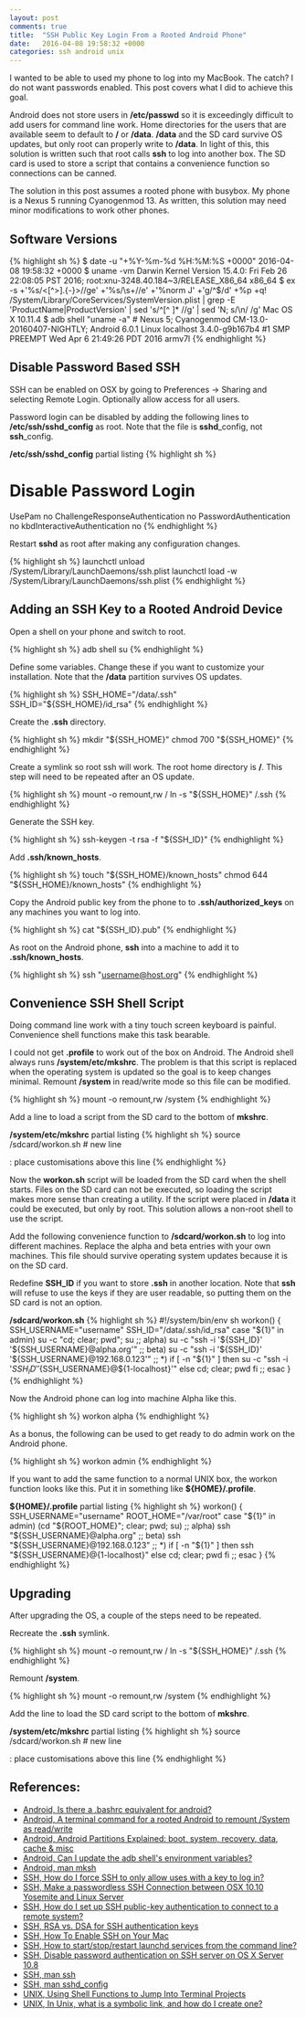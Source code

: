 ```yaml
---
layout: post
comments: true
title:  "SSH Public Key Login From a Rooted Android Phone"
date:   2016-04-08 19:58:32 +0000
categories: ssh android unix
---
```

I wanted to be able to used my phone to log into my MacBook.
The catch?  I do not want passwords enabled.
This post covers what I did to achieve this goal.

Android does not store users in **/etc/passwd** so it is
exceedingly difficult to add users for command line work.
Home directories for the users that are available seem to default to **/** or **/data**.
**/data** and the SD card survive OS updates, but only root can properly write to **/data**.
In light of this, this solution is written such that root calls **ssh** to log into another box.
The SD card is used to store a script that contains a convenience function so connections can be canned.

The solution in this post assumes a rooted phone with busybox.
My phone is a Nexus 5 running Cyanogenmod 13.
As written, this solution may need minor modifications to work other phones.

## Software Versions

{% highlight sh %}
$ date -u "+%Y-%m-%d %H:%M:%S +0000"
2016-04-08 19:58:32 +0000
$ uname -vm
Darwin Kernel Version 15.4.0: Fri Feb 26 22:08:05 PST 2016; root:xnu-3248.40.184~3/RELEASE_X86_64 x86_64
$ ex -s +'%s/<[^>].\{-}>//ge' +'%s/\s\+//e' +'%norm J' +'g/^$/d' +%p +q! /System/Library/CoreServices/SystemVersion.plist | grep -E 'ProductName|ProductVersion' | sed 's/^[^ ]* //g' | sed 'N; s/\n/ /g'
Mac OS X 10.11.4
$ adb shell "uname -a" # Nexus 5; Cyanogenmod CM-13.0-20160407-NIGHTLY; Android 6.0.1
Linux localhost 3.4.0-g9b167b4 #1 SMP PREEMPT Wed Apr 6 21:49:26 PDT 2016 armv7l
{% endhighlight %}

## Disable Password Based SSH

SSH can be enabled on OSX by going to Preferences → Sharing and selecting Remote Login.
Optionally allow access for all users.

Password login can be disabled by adding the following lines to **/etc/ssh/sshd_config** as root.
Note that the file is **sshd**_config, not **ssh**_config.

**/etc/ssh/sshd_config** partial listing
{% highlight sh %}
# Disable Password Login
UsePam no
ChallengeResponseAuthentication no
PasswordAuthentication no
kbdInteractiveAuthentication no
{% endhighlight %}

Restart **sshd** as root after making any configuration changes.

{% highlight sh %}
launchctl unload  /System/Library/LaunchDaemons/ssh.plist
launchctl load -w /System/Library/LaunchDaemons/ssh.plist
{% endhighlight %}

## Adding an SSH Key to a Rooted Android Device

Open a shell on your phone and switch to root.

{% highlight sh %}
adb shell
su
{% endhighlight %}

Define some variables.
Change these if you want to customize your installation.
Note that the **/data** partition survives OS updates.

{% highlight sh %}
SSH_HOME="/data/.ssh"
SSH_ID="${SSH_HOME}/id_rsa"
{% endhighlight %}

Create the **.ssh** directory.

{% highlight sh %}
mkdir "${SSH_HOME}"
chmod 700 "${SSH_HOME}"
{% endhighlight %}

Create a symlink so root ssh will work.
The root home directory is **/**.
This step will need to be repeated after an OS update.

{% highlight sh %}
mount -o remount,rw /
ln -s "${SSH_HOME}" /.ssh
{% endhighlight %}

Generate the SSH key.

{% highlight sh %}
ssh-keygen -t rsa -f "${SSH_ID}"
{% endhighlight %}

Add **.ssh/known_hosts**.

{% highlight sh %}
touch "${SSH_HOME}/known_hosts"
chmod 644 "${SSH_HOME}/known_hosts"
{% endhighlight %}

Copy the Android public key from the phone to to
**.ssh/authorized_keys** on any machines you want to log into.

{% highlight sh %}
cat "${SSH_ID}.pub" 
{% endhighlight %}

As root on the Android phone, **ssh** into a machine to add it to **.ssh/known_hosts**.

{% highlight sh %}
ssh "username@host.org"
{% endhighlight %}

## Convenience SSH Shell Script

Doing command line work with a tiny touch screen keyboard is painful.
Convenience shell functions make this task bearable.

I could not get **.profile** to work out of the box on Android.
The Android shell always runs **/system/etc/mkshrc**.
The problem is that this script is replaced when the
operating system is updated so the goal is to keep changes minimal.
Remount **/system** in read/write mode so this file can be modified.

{% highlight sh %}
mount -o remount,rw /system
{% endhighlight %}

Add a line to load a script from the SD card to the bottom of **mkshrc**.

**/system/etc/mkshrc** partial listing
{% highlight sh %}
source /sdcard/workon.sh # new line

: place customisations above this line
{% endhighlight %}

Now the **workon.sh** script will be loaded from the SD card when the shell starts.
Files on the SD card can not be executed, so loading the script makes more sense than creating a utility.
If the script were placed in **/data** it could be executed, but only by root.
This solution allows a non-root shell to use the script.

Add the following convenience function to **/sdcard/workon.sh** to log into different machines.
Replace the alpha and beta entries with your own machines.
This file should survive operating system updates because it is on the SD card.

Redefine **SSH_ID** if you want to store **.ssh** in another location.
Note that **ssh** will refuse to use the keys if they are user readable,
so putting them on the SD card is not an option.

**/sdcard/workon.sh**
{% highlight sh %}
#!/system/bin/env sh
workon() {
  SSH_USERNAME="username"
  SSH_ID="/data/.ssh/id_rsa"
  case "${1}" in
    admin)
      su -c "cd; clear; pwd"; su
      ;;
    alpha)
      su -c "ssh -i '${SSH_ID}' '${SSH_USERNAME}@alpha.org'"
      ;;
    beta)
      su -c "ssh -i '${SSH_ID}' '${SSH_USERNAME}@192.168.0.123'"
      ;;
    *)
      if [ -n "${1}" ]
      then
        su -c "ssh -i '${SSH_ID}' '${SSH_USERNAME}@${1-localhost}'"
      else
        cd; clear; pwd
      fi
      ;;
  esac
}
{% endhighlight %}

Now the Android phone can log into machine Alpha like this.

{% highlight sh %}
workon alpha
{% endhighlight %}

As a bonus, the following can be used to get ready to do admin work on the Android phone.

{% highlight sh %}
workon admin
{% endhighlight %}

If you want to add the same function to a normal UNIX box, the workon function looks like this.
Put it in something like **${HOME}/.profile**.

**${HOME}/.profile** partial listing
{% highlight sh %}
workon() {
  SSH_USERNAME="username"
  ROOT_HOME="/var/root"
  case "${1}" in
    admin)
      (cd "${ROOT_HOME}"; clear; pwd; su)
      ;;
    alpha)
      ssh "${SSH_USERNAME}@alpha.org"
      ;;
    beta)
      ssh "${SSH_USERNAME}@192.168.0.123"
      ;;
    *)
      if [ -n "${1}" ]
      then
        ssh "${SSH_USERNAME}@{1-localhost}"
      else
        cd; clear; pwd
      fi
      ;;
  esac
}
{% endhighlight %}

## Upgrading

After upgrading the OS, a couple of the steps need to be repeated.

Recreate the **.ssh** symlink.

{% highlight sh %}
mount -o remount,rw /
ln -s "${SSH_HOME}" /.ssh
{% endhighlight %}

Remount **/system**.

{% highlight sh %}
mount -o remount,rw /system
{% endhighlight %}

Add the line to load the SD card script to the bottom of **mkshrc**.

**/system/etc/mkshrc** partial listing
{% highlight sh %}
source /sdcard/workon.sh # new line

: place customisations above this line
{% endhighlight %}

## References:
- [Android, Is there a .bashrc equivalent for android?][android-profile]
- [Android, A terminal command for a rooted Android to remount /System as read/write][android-remount]
- [Android, Android Partitions Explained: boot, system, recovery, data, cache & misc][android-partitions]
- [Android, Can I update the adb shell's environment variables?][android-mkshrc]
- [Android, man mksh][android-man-mksh]
- [SSH, How do I force SSH to only allow uses with a key to log in?][ssh-force-key]
- [SSH, Make a passwordless SSH Connection between OSX 10.10 Yosemite and Linux Server][ssh-key-connection]
- [SSH, How do I set up SSH public-key authentication to connect to a remote system?][ssh-keygen]
- [SSH, RSA vs. DSA for SSH authentication keys][ssh-rsa]
- [SSH, How To Enable SSH on Your Mac][ssh-osx]
- [SSH, How to start/stop/restart launchd services from the command line?][ssh-osx-restart]
- [SSH, Disable password authentication on SSH server on OS X Server 10.8][ssh-osx-disable]
- [SSH, man ssh][ssh-man]
- [SSH, man sshd_config][sshd_config-man]
- [UNIX, Using Shell Functions to Jump Into Terminal Projects][unix-workon]
- [UNIX, In Unix, what is a symbolic link, and how do I create one?][unix-symlink]

[android-profile]: http://forum.xda-developers.com/showthread.php?t=514470
[android-remount]: http://stackoverflow.com/questions/5467881/a-terminal-command-for-a-rooted-android-to-remount-system-as-read-write
[android-partitions]: http://www.addictivetips.com/mobile/android-partitions-explained-boot-system-recovery-data-cache-misc/
[android-mkshrc]: http://android.stackexchange.com/questions/53389/can-i-update-the-adb-shells-environment-variables
[android-man-mksh]: https://www.mirbsd.org/htman/i386/man1/false.htm
[ssh-force-key]: http://askubuntu.com/questions/346857/how-do-i-force-ssh-to-only-allow-uses-with-a-key-to-log-in
[ssh-key-connection]: https://coolestguidesontheplanet.com/make-passwordless-ssh-connection-osx-10-9-mavericks-linux/
[ssh-keygen]: https://kb.iu.edu/d/aews
[ssh-rsa]: http://security.stackexchange.com/questions/5096/rsa-vs-dsa-for-ssh-authentication-keys
[ssh-osx]: http://www.techradar.com/us/how-to/computing/apple/how-to-enable-ssh-on-your-mac-1305644
[ssh-osx-restart]: http://serverfault.com/questions/194832/how-to-start-stop-restart-launchd-services-from-the-command-line
[ssh-osx-disable]: http://apple.stackexchange.com/questions/84523/disable-password-authentication-on-ssh-server-on-os-x-server-10-8
[ssh-man]: https://www.freebsd.org/cgi/man.cgi?query=ssh&sektion=1
[sshd_config-man]: https://developer.apple.com/library/mac/documentation/Darwin/Reference/ManPages/man5/sshd_config.5.html
[unix-workon]: https://sgeos.github.io/unix/sh/2016/03/17/using-shell-functions-to-jump-into-terminal-projects.html
[unix-symlink]: https://kb.iu.edu/d/abbe

